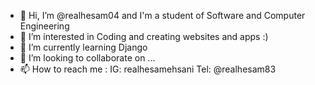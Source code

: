 - 👋 Hi, I’m @realhesam04 and I'm a student of Software and Computer Engineering
- 👀 I’m interested in Coding and creating websites and apps :)
- 🌱 I’m currently learning Django 
- 💞️ I’m looking to collaborate on ...
- 📫 How to reach me : IG: realhesamehsani  Tel: @realhesam83 

<!---
realhesam04/realhesam04 is a ✨ special ✨ repository because its `README.md` (this file) appears on your GitHub profile.
You can click the Preview link to take a look at your changes.
--->
